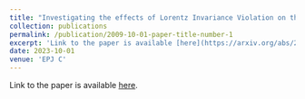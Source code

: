 ```yaml
---
title: "Investigating the effects of Lorentz Invariance Violation on the CP-sensitivities of the Deep Underground Neutrino Experiment"
collection: publications
permalink: /publication/2009-10-01-paper-title-number-1
excerpt: 'Link to the paper is available [here](https://arxiv.org/abs/2302.10456).'
date: 2023-10-01
venue: 'EPJ C'
---
```


Link to the paper is available [here](https://arxiv.org/abs/2302.10456).
